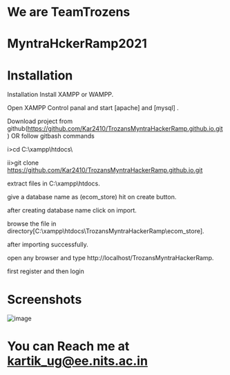 # We are TeamTrozens 
# MyntraHckerRamp2021
# Installation

Installation
Install XAMPP or WAMPP.

Open XAMPP Control panal and start [apache] and [mysql] .

Download project from github(https://github.com/Kar2410/TrozansMyntraHackerRamp.github.io.git)
OR follow gitbash commands

i>cd C:\xampp\htdocs\

ii>git clone https://github.com/Kar2410/TrozansMyntraHackerRamp.github.io.git

extract files in C:\xampp\htdocs.

give a database name as (ecom_store) hit on create button.

after creating database name click on import.

browse the file in directory[C:\xampp\htdocs\TrozansMyntraHackerRamp\ecom_store].

after importing successfully.

open any browser and type http://localhost/TrozansMyntraHackerRamp.

first register and then login

# Screenshots
![image](https://user-images.githubusercontent.com/56619907/140614997-37bca2c4-3bba-45b4-aad5-362697e90787.png)


# You can Reach me at kartik_ug@ee.nits.ac.in
